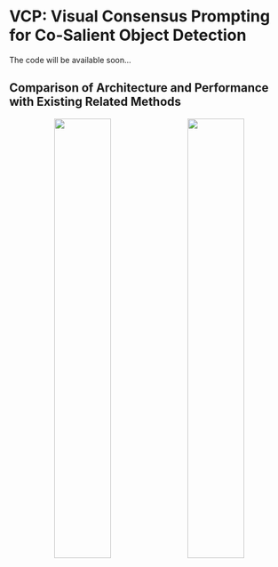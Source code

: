 # VCP: Visual Consensus Prompting for Co-Salient Object Detection
The code will be available soon...

Comparison of Architecture and Performance with Existing Related Methods
---
<p align="center">
  <img src="https://github.com/user-attachments/assets/77df6d20-ec68-4978-b4ec-97e98c478613" width="45%" style="display:inline; margin-right:10px;" />
  <img src="https://github.com/user-attachments/assets/bfb9f109-1bcd-4eab-9f4a-923156158471" width="45%" style="display:inline;" />
</p>

